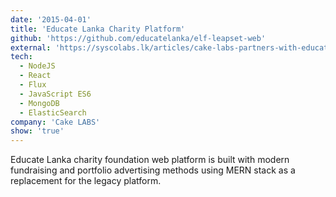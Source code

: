 ```yaml
---
date: '2015-04-01'
title: 'Educate Lanka Charity Platform'
github: 'https://github.com/educatelanka/elf-leapset-web'
external: 'https://syscolabs.lk/articles/cake-labs-partners-with-educate-lanka/'
tech:
  - NodeJS
  - React
  - Flux
  - JavaScript ES6
  - MongoDB
  - ElasticSearch
company: 'Cake LABS'
show: 'true'
---
```


Educate Lanka charity foundation web platform is built with modern fundraising and portfolio advertising methods using MERN stack as a replacement
for the legacy platform.
